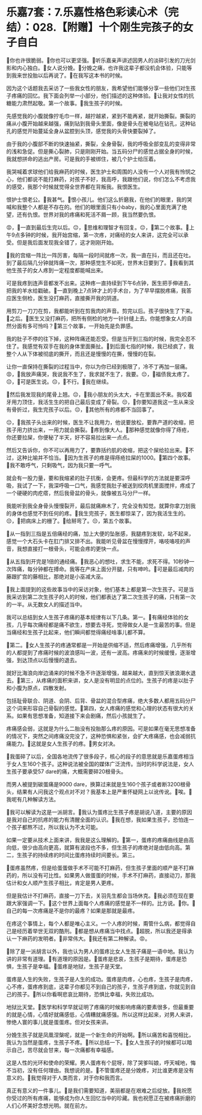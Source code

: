 # 乐嘉7套：7.乐嘉性格色彩读心术（完结）：028.【附赠】十个刚生完孩子的女子自白

🎼你也许很脆弱。🎼你也可以更坚强。🎼听乐嘉亲声讲述因男人的淡碎引发的刀光剑影和内心独白。🎼女人说分娩。🎼分娩之痛，也许我这辈子都没机会体验，只能等到我来世投胎以后再说了。🎼在我写这本书的时候。

因为这个话题我去采访了一些我女性的朋友，我希望他们能够分享一些他们对生孩子疼痛的回忆。我下面会列举一小部分，他们描述的这种体验。🎼让我对女性的抗糖能力肃然起敬。第一个故事。🎼我生孩子的时候。

先感觉我的小腹就像拧毛巾一样，越拧越紧，紧到不能再紧，就开始撕裂。撕裂的痛从小腹开始越来越强，痛到钻到我骨头里面，像是骨头在被电钻在钻孔，这种钻孔的感觉开始蔓延全身从盆腔到头顶，感觉我的头骨快要裂掉了。

由于我的小腹部不断的快速抽紧，撕裂，全身骨裂，我的呼吸全部变乱的变得非常的浅和急促。但是撕心裂肺，只是刚刚开始。当五码分尸的感觉占据全身的时候，我就想拼命的逃出产房。可是我的手被绑住，被几个护士给压着。

我哭喊着求球他们给我麻药的时候，医生护士和周围的人没有一个人对我有怜悯之心，他们都说不能打麻药，对孩子不好，我高呼，我跟他们说，你们怎么不考虑我的感受，我那个时候就觉得全世界都在背叛我。我恨医生。

恨护士恨老公。🎼我甚气。🎼恨小孩儿。他们这么折磨我，在他们的眼里，我的哭喊和我整个人都是不存在的。他们的眼里面只有小baby，我的心里面充满了绝望，还有仇恨。世界对我的疼痛和死活不屑一顾，我当然要仇恨。

😡，🎼一直到最后生完以后。😔，🎼思维和理智才有回复。😔，🎼第二个故事。🎼上午9点多钟的时候，我开始宫缩，第一次疼，对痛经的女人来讲，这完全可以承受。但是我后面发现我全错了，这才刚刚开始。

🎼我的宫缩一阵比一阵厉害，每隔一段时间就疼一次，我一直在抖，而且还在吐。到了最后隔几分钟就阵痛一次，那种感觉生不如死，世界末日要到了。🎼我看到其他生孩子的女人疼到一定程度都能喊出来。

可是我疼到连声音都发不出来。这种疼一直持续到下午6点钟，医生把手伸进去，把我的羊水给戳破。🎼一直到晚上7点钟才上的手术台，为了早早摆脱疼痛，我答应医生侧检，医生没打麻药，直接撕开我的阴道。

用剪刀一刀刀在剪，我都能听到在剪我肉的声音。剪完以后。孩子很快生了下来。🎼之后。🎼医生又没打麻药，把所有侧检的地方一针针缝上去。你能想象女人的自然分面有多可怜吗？🎼第三个故事，一开始先是负罪感。

我的肚子不停的往下掉，这种阵痛还能忍受。但是当开到三指的时候，我完全忍不住了。我感觉有双手在我的身体里面撕扯。🎼到后面七指的时候，我已经疯了，我整个人从下体被彻底的撕开，而且还是慢慢的在撕，慢慢的在裂。

让你一直保持在撕裂的过程当中，你以为你已经到极限了，冷不丁再加一层痛。😡，🎼我放声痛哭，我说我不生了，我求就不生了，我要。😔，🎼福债我太疼了。😔，🎼可是医生说。😔，🎼不行。🎼我在继续。

🎼然后我发现我的尾骨上翘。😔，🎼我小朋友的头太大，卡在里面出不来。我咬着牙用力顶住，我活生生的把自己最后变成了骨裂。😔，🎼你要知道我这一生从来没有骨折过，我生完孩子以后。😔，🎼其他所有的疼都不当回事了。

😔，🎼我孩子头出来的时候，医生不让我用力，他说要放松，要靠产道的收缩，把孩子用力挤出来，一用力就会撕裂。🎼疼到像大人。🎼那种感觉就像你得了痔疮，你还要拉屎，你便秘了半天，好不容易拉出来一点点。

然后又告诉你，你不可以再用力了，要靠括约肌的收缩，把这个屎给拉出来。🎼不过，这种比喻并不恰当。🎼因为生孩子的疼是得痔疮拉屎的1000。🎼第四个故事。🎼我不敢呼气，只剩吸气，因为我只要一呼气。

就会有一股力量，要和我缩紧的肚子抗衡，会更疼。但最科学的方法就是要深呼吸，我试了一下，我深呼吸一口气，我感觉我肚子被送到绞肉机里面搅拌，疼成了一个硬硬的肉疙瘩，然后我骨盆的骨头，就像被五马分尸一样。

我能听到我全身骨头慢慢裂开，最后就痛麻木了，完全没有知觉。就算你拿刀划我的身体也感觉不到任何的疼。🎼我生完孩子，医生都惊呆了，因为我活生生的。😔，🎼把病床上的栅了。🎼给掰弯了。😔，第五个故事。

🎼从一指到三指是五倍痛经的痛，加上大便的坠胀感，我腿疼到发软，站不起来，感觉一个大石头卡在肛门排又排不出。我能听见骨盆在慢慢撑开，咯吱咯吱的声音，我想直接打一根骨头，可能会疼的更快一点。

🎼从五指到开完是1倍的通经痛。🎼我恶心的想吐，求生不能，求死不得。10秒钟一次阵痛，每分钟都在搏命。我等在产床上面分开腿，只有呻吟。🎼可是最后减肉的藤跟扩宫的藤相比，那绝对是小巫减大巫。

🎼我上面提到的这些故事当中的采访对象，他们基本上都是第一次生孩子。可是当我采访到第二次生孩子的人的时候，他们都表达了第二次生孩子的痛，只有第一次的一半。从无数女人的描述当中。

我可以总结到女人生孩子疼痛的基本规律有以下几条。第一。🎼有痛经体验的女孩，几乎每次痛经都是痛不欲生，想要去寻死，觉得做女人是一生最苦的事。但是当痛经和生孩子比起来，他们瞬间都觉得痛经啥事儿都不算。

🎼第二。🎼女人生孩子的疼通常都是一开始是供缩不适，然后疼痛增强，几乎所有的人都提到了疼痛时候的波浪感叫一波，还有一波高。疼痛来的时候缓慢，逐渐增强，到达顶点以后慢慢的退去。

就好比海浪向岸边涌来的时候不急不许逐渐增强，越来越大，直到惊天骇浪潮水退去。🎼第三，从疼痛的面积来讲，女人是没有明显的点位的。生孩子的疼是以肚子和小腹为原点，四散发射。

包括耻骨联合、阴道、会阴、后背、骨盆的混合型疼痛，绝大多数人都用五码分尸这个词来形容自己骨裂的感觉。🎼第四，女人疼痛的感觉和心理的状态有很大的关系。如果有思想准备，知道接下来会剧痛，然后小孩就生了。

疼痛感会弱，这就是为什么二胎没有投胎那么疼的原因。可是如果在毫无思想准备的情况下，突然之间疼痛没完没了，这种恐惧和紧张，会扩大疼痛感，也会减弱抗痛能力。🎼这就是女人生孩子的疼。🎼男女对决。

🎼我蛋碎了以后，全国各地流传了很多段子，核心的段子的意思就是乐嘉蛋疼相当于女人生160个孩子。这种说法被全国的媒体广泛流传。当时的科学说法是，女人生孩子要承受57 dare的痛，大概需要碎20根骨头。

而男人被提到碳蛋痛是9000 dare，换算过来就是生160个孩子或者断3200根骨头，结果有人问我这个观点对不对？我基本上是严重怀疑网上以讹传讹。🎼唉。🎼我呢有几种解读方法。

🎼我可以解读为这是一派胡言。🎼我认为蛋疼比生孩子疼是胡说八道，主要的原因是我对自己的抗疼的能力有清醒全面的认识。🎼我在想，我如果生孩子，恐怕连一个孩子都熬不过，所以我认为不太可能。

如果一定要从技术上面来讲，我我是这么理解的。🎼第一，蛋疼的疼痛曲线是由高向低，很少由高向更高，就算有波段也不多，但生孩子的疼绝对是由低向高。第二，生孩子的持续疼的时间比蛋疼持续时间要长。第三。

🎼蛋疼虽然疼，但是给蛋蛋做手术不可能不打麻药，但生孩子里面的顺产是不打麻药的，所以没有可比性。如果男人做蛋蛋的时候，手术不打麻药，直接动刀，那我估计和女人顺产生孩子相比，肯定是男人更疼。

但是我估计不打麻药，直接一刀下去，关羽先生都会当场休克。🎼我必须在现在要跟大家强调一下。🎼这个世界上面每个人疼痛的感觉是不一样的。比方说。🎼你。🎼自己的每一次疼痛是不是你的最疼？如果是那就是最疼。

在疼这个事情上，每个人都是唯心主义。一个人疼的时候，甭管什么病，都觉得自己是经历着举世无双的酷刑。🎼都是想从疼痛当中找点。🎼超脱，所以我还是得承认一下麻药的发明者。🎼非常伟大。🎼我还有第二种解读。😡。

🎼除了是一派胡言以外，我也认为男人的蛋疼比女人生孩子痛是一语中地。我认为讲的非常有道理。🎼有道理的原因是。🎼蛋疼是悲哀，生孩子是期待，蛋疼是恐惧，生孩子是幸福。🎼蛋疼是地狱，生孩子是天堂。

蛋疼是人生的失败，生孩子是人生的成功。蛋疼是肉疼，心也疼，生孩子是肉疼，心不疼，蛋疼疼到底，这辈子你都见不到自己的孩子，生孩子疼到底，你就见到自己的孩子。🎼所以你看啊悲哀比期待，恐惧比幸福，失败比成功。

地狱比天堂。🎼医学和科学早就证明了疼痛的时候影响疼痛的要素很多，但最重要的就是心情，心情好就痛感低，心情糟就痛感强。所以这样比起来，对男人来讲，惨绝人寰的事儿就是蛋蛋疼。但对女孩来讲。

分娩生孩子就是凤凰涅槃呢，就是一个新生命的开始啊。🎼所以痛苦和喜悦相比，我认为当然是蛋疼，生孩子不疼。🎼所以总结一下。🎼女人生孩子的时候都可以暗示自己，苦尽就会甘来，每一次痛都有幸福感。

这是人性的光环和使命的荣耀。男人蛋疼有个屁呀，除了哭爹叫娘，呼天喊地，悔不当初，没有任何理由。我想说的是。🎼不管蛋疼还是分娩疼，对比谁更疼是没有意义的。🎼我觉得对于人类而言，对于你和我而言。

真正有意义的一件事儿。🎼是我们需要知道，美丽都是在艰难之后绽放。🎼我祝愿你受过的所有疼痛，能够成为你人生回忆当中的珍藏。我也祝愿正在被疼痛折磨的人们心怀美好念想光明。就在前方。

